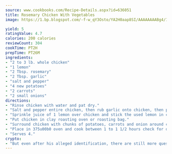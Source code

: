 ```yaml
---
source: www.cookbooks.com/Recipe-Details.aspx?id=636051
title: Rosemary Chicken With Vegetables
image: https://1.bp.blogspot.com/-f-w_qY3Osto/YA2H0aap8SI/AAAAAAAABg4/17myAO5s9b8JksYvWDXpYkaDlcY0g6k_gCLcBGAsYHQ/s296/3.png

yield: 5
ratingValue: 4.7
calories: 200 calories
reviewCount: 304
cookTime: PT2H
prepTime: PT26M
ingredients:
- "2 to 3 lb. whole chicken"
- "1 lemon"
- "2 Tbsp. rosemary"
- "2 Tbsp. garlic"
- "salt and pepper"
- "4 new potatoes"
- "2 carrots"
- "2 small onions"
directions:
- "Rinse chicken with water and pat dry."
- "Salt and pepper entire chicken, then rub garlic onto chicken, then pat rosemary on chicken."
- "Sprinkle juice of 1 lemon over chicken and stick the used lemon in chicken cavity."
- "Put chicken in clay roasting oven or roasting bag."
- "Surround chicken with chunks of potatoes, carrots and onion around chicken."
- "Place in 375u00b0 oven and cook between 1 to 1 1/2 hours check for doneness."
- "Serves 4."
crypto:
- "But even after his alleged identification, there are still more questions than answers about the enigmatic creator of Bitcoin."
---
```

